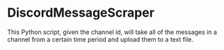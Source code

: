 # DiscordMessageScraper
 This Python script, given the channel id, will take all of the messages in a channel from a certain time period and upload them to a text file.

